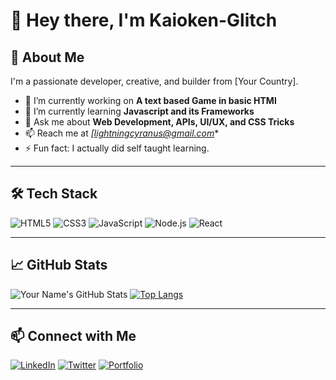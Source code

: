 # 👋 Hey there, I'm Kaioken-Glitch

## 🚀 About Me
I'm a passionate developer, creative, and builder from [Your Country].

- 🔭 I’m currently working on **A text based Game in basic HTMl**
- 🌱 I’m currently learning **Javascript and its Frameworks**
- 💬 Ask me about **Web Development, APIs, UI/UX, and CSS Tricks**
- 📫 Reach me at *[lightningcyranus@gmail.com**
- ⚡ Fun fact: I actually did self taught learning.

---

## 🛠️ Tech Stack
![HTML5](https://img.shields.io/badge/-HTML5-E34F26?logo=html5&logoColor=white&style=flat)
![CSS3](https://img.shields.io/badge/-CSS3-1572B6?logo=css3&logoColor=white&style=flat)
![JavaScript](https://img.shields.io/badge/-JavaScript-F7DF1E?logo=javascript&logoColor=black&style=flat)
![Node.js](https://img.shields.io/badge/-Node.js-339933?logo=nodedotjs&logoColor=white&style=flat)
![React](https://img.shields.io/badge/-React-61DAFB?logo=react&logoColor=black&style=flat)

---

## 📈 GitHub Stats
![Your Name's GitHub Stats](https://github-readme-stats.vercel.app/api?username=kaioken-glitch&show_icons=true&theme=radical)
[![Top Langs](https://github-readme-stats.vercel.app/api/top-langs/?username=kaioken-glitch&layout=compact)](https://github.com/YourUsername)

---

## 📫 Connect with Me
[![LinkedIn](https://img.shields.io/badge/-LinkedIn-blue?logo=linkedin&style=flat)](https://linkedin.com/in/dutchlady)
[![Twitter](https://img.shields.io/badge/-Twitter-1DA1F2?logo=twitter&logoColor=white&style=flat)](https://twitter.com/OgYapZ)
[![Portfolio](https://img.shields.io/badge/-Portfolio-black?style=flat)](https://yourwebsite.com)

